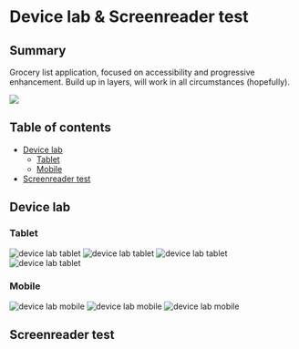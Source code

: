 # Device lab & Screenreader test

## Summary
Grocery list application, focused on accessibility and progressive enhancement. Build up in layers, will work in all circumstances (hopefully).

![](/img/devices/)

## Table of contents
- [Device lab](#Device-lab)
  - [Tablet](#Tablet)
  - [Mobile](#Mobile)
- [Screenreader test](#Screenreader-test)

## Device lab
### Tablet
![device lab tablet](/img/devices/tablet.jpg)
![device lab tablet](/img/devices/tablet3.jpg)
![device lab tablet](/img/devices/tablet2.jpg)
![device lab tablet](/img/devices/kindle.jpg)

### Mobile
![device lab mobile](/img/devices/mobile3.jpg)
![device lab mobile](/img/devices/mobile2.jpg)
![device lab mobile](/img/devices/mobile.jpg)

## Screenreader test
